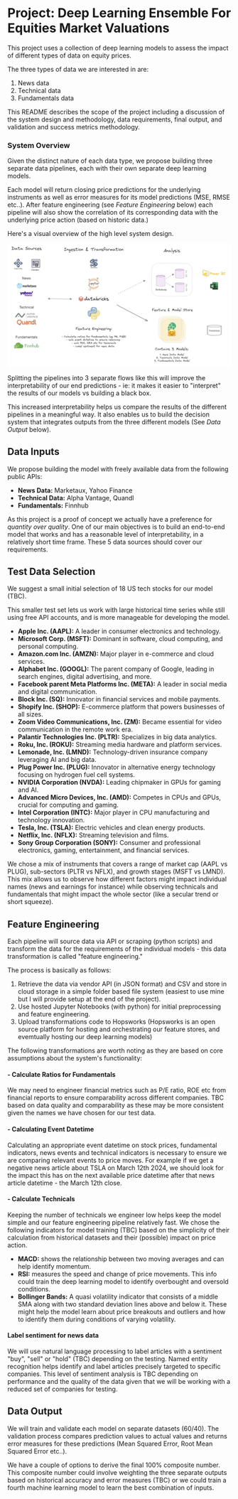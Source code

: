 # Project: Deep Learning Ensemble For Equities Market Valuations 

This project uses a collection of deep learning models to assess the impact of different types of data on equity prices. 

The three types of data we are interested in are:

1. News data
2. Technical data
3. Fundamentals data

This README describes the scope of the project including a discussion of the system design and methodology, data requirements, final output, and validation and success metrics methodology.

### System Overview

Given the distinct nature of each data type, we propose building three separate data pipelines, each with their own separate deep learning models. 

Each model will return closing price predictions for the underlying instruments as well as error measures for its model predictions (MSE, RMSE etc..). After feature engineering (see *Feature Engineering* below) each pipeline will also show the correlation of its corresponding data with the underlying price action (based on historic data.) 

Here's a visual overview of the high level system design.

![Alternative Text](https://github.com/ashatidealiq/EquityEnsemble/blob/main/pipeline.jpg)

Splitting the pipelines into 3 separate flows like this will improve the interpretability of our end predictions - ie: it makes it easier to "interpret" the results of our models vs building a black box.

This increased interpretability helps us compare the results of the different pipelines in a meaningful way. It also enables us to build the decision system that integrates outputs from the three different models (See *Data Output* below). 

## Data Inputs

We propose building the model with freely available data from the following public APIs:

  - **News Data:** Marketaux, Yahoo Finance
  - **Technical Data:** Alpha Vantage, Quandl
  - **Fundamentals:** Finnhub

As this project is a proof of concept we actually have a preference for *quantity over quality*. One of our main objectives is to build an end-to-end model that works and has a reasonable level of interpretability, in a relatively short time frame. These 5 data sources should cover our requirements.

## Test Data Selection

We suggest a small initial selection of 18 US tech stocks for our model (TBC). 

This smaller test set lets us work with large historical time series while still using free API accounts, and is more manageable for developing the model. 

- **Apple Inc. (AAPL):** A leader in consumer electronics and technology.
- **Microsoft Corp. (MSFT):** Dominant in software, cloud computing, and personal computing.
- **Amazon.com Inc. (AMZN):** Major player in e-commerce and cloud services.
- **Alphabet Inc. (GOOGL):** The parent company of Google, leading in search engines, digital advertising, and more.
- **Facebook parent Meta Platforms Inc. (META):** A leader in social media and digital communication.
- **Block Inc. (SQ):** Innovator in financial services and mobile payments.
- **Shopify Inc. (SHOP):** E-commerce platform that powers businesses of all sizes.
- **Zoom Video Communications, Inc. (ZM):** Became essential for video communication in the remote work era.
- **Palantir Technologies Inc. (PLTR):** Specializes in big data analytics.
- **Roku, Inc. (ROKU):** Streaming media hardware and platform services.
- **Lemonade, Inc. (LMND):** Technology-driven insurance company leveraging AI and big data.
- **Plug Power Inc. (PLUG):** Innovator in alternative energy technology focusing on hydrogen fuel cell systems.
- **NVIDIA Corporation (NVDA):** Leading chipmaker in GPUs for gaming and AI.
- **Advanced Micro Devices, Inc. (AMD):** Competes in CPUs and GPUs, crucial for computing and gaming.
- **Intel Corporation (INTC):** Major player in CPU manufacturing and technology innovation.
- **Tesla, Inc. (TSLA):** Electric vehicles and clean energy products.
- **Netflix, Inc. (NFLX):** Streaming television and films.
- **Sony Group Corporation (SONY):** Consumer and professional electronics, gaming, entertainment, and financial services.

We chose a mix of instruments that covers a range of market cap (AAPL vs PLUG), sub-sectors (PLTR vs NFLX), and growth stages (MSFT vs LMND). This mix allows us to observe how different factors might impact individual names (news and earnings for instance) while observing technicals and fundamentals that might impact the whole sector (like a secular trend or short squeeze).

## Feature Engineering

Each pipeline will source data via API or scraping (python scripts) and transform the data for the requirements of the individual models - this data transformation is called "feature engineering." 

The process is basically as follows: 

1. Retrieve the data via vendor API (in JSON format) and CSV and store in cloud storage in a simple folder based file system (easiest to use mine but I will provide setup at the end of the project).
2. Use hosted Jupyter Notebooks (with python) for initial preprocessing and feature engineering.
3. Upload transformations code to Hopsworks (Hopsworks is an open source platform for hosting and orchestrating our feature stores, and evemtually hosting our deep learning models)

The following transformations are worth noting as they are based on core assumptions about the system's functionality:

#### - Calculate Ratios for Fundamentals 

We may need to engineer financial metrics such as P/E ratio, ROE etc from financial reports to ensure comparability across different companies. TBC based on data quality and comparability as these may be more consistent given the names we have chosen for our test data. 

#### - Calculating Event Datetime 

Calculating an appropriate event datetime on stock prices, fundamental indicators, news events and technical indicators is necessary to ensure we are comparing relevant events to price moves. For example if we get a negative news article about TSLA on March 12th 2024, we should look for the impact this has on the next available price datetime after that news article datetime - the March 12th close. 

#### - Calculate Technicals 

Keeping the number of technicals we engineer low helps keep the model simple and our feature engineering pipeline relatively fast. We chose the following indicators for model training (TBC) based on the simplicity of their calculation from historical datasets and their (possible) impact on price action.

- **MACD:** shows the relationship between two moving averages and can help identify momentum.
- **RSI:** measures the speed and change of price movements. This info could train the deep learning model to identify overbought and oversold conditions.
- **Bollinger Bands:** A quasi volatility indicator that consists of a middle SMA along with two standard deviation lines above and below it. These might help the model learn about price breakouts and outliers and how to identify them during conditions of varying volatility.

#### Label sentiment for news data

We will use natural language processing to label articles with a sentiment "buy", "sell" or "hold" (TBC) depending on the testing. Named entity recognition helps identify and label articles precisely targeted to specific companies. This level of sentiment analysis is TBC depending on performance and the quality of the data given that we will be working with a reduced set of companies for testing. 

## Data Output

We will train and validate each model on separate datasets (60/40). The validation process compares prediction values to actual values and returns error measures for these predictions (Mean Squared Error, Root Mean Squared Error etc..). 

We have a couple of options to derive the final 100% composite number. This composite number could involve weighting the three separate outputs based on historical accuracy and error measures (TBC) or we could train a fourth machine learning model to learn the best combination of inputs.




